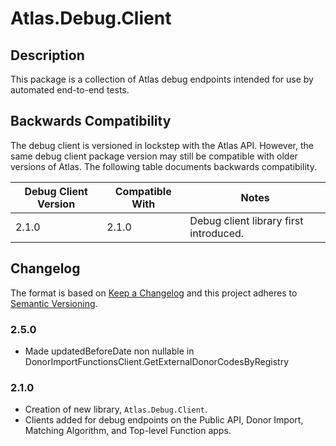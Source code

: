 ﻿# Atlas.Debug.Client

## Description
This package is a collection of Atlas debug endpoints intended for use by automated end-to-end tests.

## Backwards Compatibility
The debug client is versioned in lockstep with the Atlas API. However, the same debug client package version may still be compatible with older versions of Atlas.
The following table documents backwards compatibility.

| Debug Client Version | Compatible With | Notes                                  |
|----------------------|-----------------|----------------------------------------|
| 2.1.0                | 2.1.0           | Debug client library first introduced. |

## Changelog
The format is based on [Keep a Changelog](https://keepachangelog.com/en/1.0.0/) and this project adheres to [Semantic Versioning](https://semver.org/spec/v2.0.0.html).

### 2.5.0
*	Made updatedBeforeDate non nullable in DonorImportFunctionsClient.GetExternalDonorCodesByRegistry

### 2.1.0
* Creation of new library, `Atlas.Debug.Client`.
* Clients added for debug endpoints on the Public API, Donor Import, Matching Algorithm, and Top-level Function apps.